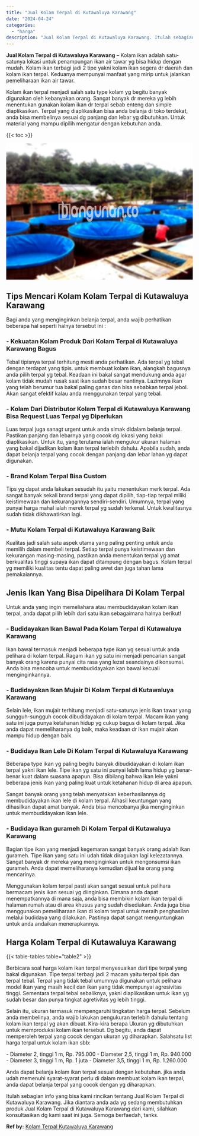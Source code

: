 ```yaml
---
title: "Jual Kolam Terpal di Kutawaluya Karawang"
date: "2024-04-24"
categories: 
  - "harga"
description: "Jual Kolam Terpal di Kutawaluya Karawang. Itulah sebagian info yang bisa kami rincikan tentang Jual Kolam Terpal di Kutawaluya Karawang. Jika diantara anda a..."
---
```


**Jual Kolam Terpal di Kutawaluya Karawang** – Kolam ikan adalah satu-satunya lokasi untuk penampungan ikan air tawar yg bisa hidup dengan mudah. Kolam ikan terbagi jadi 2 tipe yakni kolam ikan segera dr daerah dan kolam ikan terpal. Keduanya mempunyai manfaat yang mirip untuk jalankan pemeliharaan ikan air tawar.

Kolam ikan terpal menjadi salah satu type kolam yg begitu banyak digunakan oleh kebanyakan orang. Sangat banyak dr mereka yg lebih menentukan gunakan kolam ikan dr terpal sebab enteng dan simple diaplikasikan. Terpal yang diaplikasikan bisa anda belanja di toko terdekat, anda bisa membelinya sesuai dg panjang dan lebar yg dibutuhkan. Untuk material yang mampu dipilih mengatur dengan kebutuhan anda.

{{< toc >}}

![Jual Kolam Terpal di Kutawaluya Karawang](/images/jual-kolam-terpal-37.png)

## Tips Mencari Kolam Kolam Terpal di Kutawaluya Karawang

Bagi anda yang menginginkan belanja terpal, anda wajib perhatikan beberapa hal seperti halnya tersebut ini :

### \- Kekuatan Kolam Produk Dari Kolam Terpal di Kutawaluya Karawang Bagus

Tebal tipisnya terpal terhitung mesti anda perhatikan. Ada terpal yg tebal dengan terdapat yang tipis. untuk membuat kolam ikan, alangkah bagusnya anda pilih terpal yg tebal. Keadaan ini bakal sangat mendukung anda agar kolam tidak mudah rusak saat ikan sudah besar nantinya. Lazimnya ikan yang telah berumur tua bakal paling ganas dan bisa sebabkan terpal jebol. Akan sangat efektif kalau anda menggunakan terpal yang tebal.

### \- Kolam Dari Distributor Kolam Terpal di Kutawaluya Karawang Bisa Request Luas Terpal yg Diperlukan

Luas terpal juga sanagt urgent untuk anda simak didalam belanja terpal. Pastikan panjang dan lebarnya yang cocok dg lokasi yang bakal diaplikasikan. Untuk itu, yang terutama ialah mengukur ukuran halaman yang bakal dijadikan kolam ikan terpal terlebih dahulu. Apabila sudah, anda dapat belanja terpal yang cocok dengan panjang dan lebar lahan yg dapat digunakan.

### \- Brand Kolam Terpal Bisa Custom

Tips yg dapat anda lakukan sesudah itu yaitu menentukan merk terpal. Ada sangat banyak sekali brand terpal yang dapat dipilih, tiap-tiap terpal miliki keistimewaan dan kekurangannya sendiri-sendiri. Umumnya, terpal yang punyai harga mahal ialah merek terpal yg sudah terkenal. Untuk kwalitasnya sudah tidak dikhawatirkan lagi.

### \- Mutu Kolam Terpal di Kutawaluya Karawang Baik

Kualitas jadi salah satu aspek utama yang paling penting untuk anda memilih dalam membeli terpal. Setiap terpal punya keistimewaan dan kekurangan masing-masing, pastikan anda menentukan terpal yg amat berkualitas tinggi supaya ikan dapat ditampung dengan bagus. Kolam terpal yg memiliki kualitas tentu dapat paling awet dan juga tahan lama pemakaiannya.

## Jenis Ikan Yang Bisa Dipelihara Di Kolam Terpal

Untuk anda yang ingin memeliahara atau membudidayakan kolam ikan terpal, anda dapat pilih lebih dari satu ikan sebagaimana halnya berikut!

### \- Budidayakan Ikan Bawal Pada Kolam Terpal di Kutawaluya Karawang

Ikan bawal termasuk menjadi beberapa type ikan yg sesuai untuk anda pelihara di kolam terpal. Ragam ikan yg satu ini menjadi pencarian sangat banyak orang karena punyai cita rasa yang lezat seandainya dikonsumsi. Anda bisa mencoba untuk membudidayakan kan bawal kecuali menginginkannya.

### \- Budidayakan Ikan Mujair Di Kolam Terpal di Kutawaluya Karawang

Selain lele, ikan mujair terhitung menjadi satu-satunya jenis ikan tawar yang sungguh-sungguh cocok dibudidayakan di kolam terpal. Macam ikan yang satu ini juga punya ketahanan hidup yg cukup bagus di kolam terpal. Jika anda dapat memeliharanya dg baik, maka keadaan dr ikan mujair akan mampu hidup dengan baik.

### \- Budidaya Ikan Lele Di Kolam Terpal di Kutawaluya Karawang

Beberapa type ikan yg paling begitu banyak dibudidayakan di kolam ikan terpal yakni ikan lele. Tipe ikan yg satu ini punyai lebih lama hidup yg benar-benar kuat dalam suasana apapun. Bisa dibilang bahwa ikan lele yakni beberapa jenis ikan yang paling kuat untuk ketahanan hidup di area apapun.

Sangat banyak orang yang telah menyatakan keberhasilannya dg membudidayakan ikan lele di kolam terpal. Alhasil keuntungan yang dihasilkan dapat amat banyak. Anda bisa mencobanya jika menginginkan untuk membudidayakan ikan lele.

### \- Budidaya Ikan gurameh Di Kolam Terpal di Kutawaluya Karawang

Bagian tipe ikan yang menjadi kegemaran sangat banyak orang adalah ikan gurameh. Tipe ikan yang satu ini udah tidak diragukan lagi kelezatannya. Sangat banyak dr mereka yang menginginkan untuk mengonsumsi ikan gurameh. Anda dapat memeliharanya kemudian dijual ke orang yang mencarinya.

Menggunakan kolam terpal pasti akan sangat sesuai untuk pelihara bermacam jenis ikan sesuai yg diinginkan. Dimana anda dapat menempatkannya di mana saja, anda bisa membikin kolam ikan terpal di halaman rumah atau di area khusus yang sudah disediakan. Anda juga bisa menggunakan pemeliharaan ikan di kolam terpal untuk meraih penghasilan melalui budidaya yang dilakukan. Pastinya dapat sangat menguntungkan untuk anda andaikan menerapkannya.

## Harga Kolam Terpal di Kutawaluya Karawang

{{< table-tables table="table2" >}}

Berbicara soal harga kolam ikan terpal menyesuaikan dari tipe terpal yang bakal digunakan. Tipe terpal terbagi jadi 2 macam yaitu terpal tipis dan terpal tebal. Terpal yang tidak tebal umumnya digunakan untuk pelihara model ikan yang masih kecil dan ikan yang tidak mempunyai agresivitas tinggi. Sementara terpal tebal sebaliknya, yakni diaplikasikan untuk ikan yg sudah besar dan punya tingkat agretivitas yg lebih tinggi.

Selain itu, ukuran termasuk mempengaruhi tingkatan harga terpal. Sebelum anda membelinya, anda wajib lakukan pengukuran terlebih dahulu tentang kolam ikan terpal yg akan dibuat. Kira-kira berapa Ukuran yg dibutuhkan untuk memproduksi kolam ikan tersebut. Dg begitu, anda dapat memperoleh terpal yang cocok dengan ukuran yg diharapkan. Salahsatu list harga terpal untuk kolam ikan sbb:

\- Diameter 2, tinggi 1 m, Rp. 795.000 - Diameter 2,5, tinggi 1 m, Rp. 940.000 - Diameter 3, tinggi 1 m, Rp. 1 juta - Diameter 3,5, tinggi 1 m, Rp. 1.260.000

Anda dapat belanja kolam ikan terpal sesuai dengan kebutuhan. jika anda udah memenuhi syarat-syarat perlu di dalam membuat kolam ikan terpal, anda dapat belanja terpal yang cocok dengan yg diharapkan.

Itulah sebagian info yang bisa kami rincikan tentang Jual Kolam Terpal di Kutawaluya Karawang. Jika diantara anda ada yg sedang membutuhkan produk Jual Kolam Terpal di Kutawaluya Karawang dari kami, silahkan konsultasikan dg kami saat ini juga. Semoga berfaedah, tanks.

**Ref by:** [Kolam Terpal Kutawaluya Karawang](https://id.wikipedia.org/wiki/Kolam)
